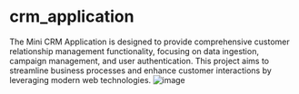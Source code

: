 # crm_application
The Mini CRM Application is designed to provide comprehensive customer relationship management functionality, focusing on data ingestion, campaign management, and user authentication. This project aims to streamline business processes and enhance customer interactions by leveraging modern web technologies.
![image](https://github.com/su690/crm_application/assets/68801472/7e135de1-ac10-44eb-bb1d-327cadb25412)

